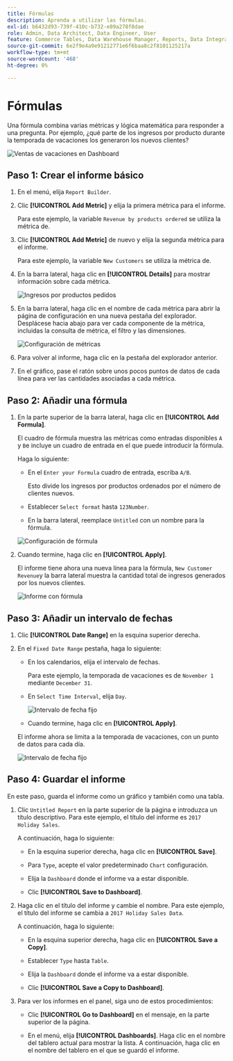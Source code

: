 ```yaml
---
title: Fórmulas
description: Aprenda a utilizar las fórmulas.
exl-id: b6432d93-739f-410c-b732-e09a278f8dae
role: Admin, Data Architect, Data Engineer, User
feature: Commerce Tables, Data Warehouse Manager, Reports, Data Integration
source-git-commit: 6e2f9e4a9e91212771e6f6baa8c2f8101125217a
workflow-type: tm+mt
source-wordcount: '468'
ht-degree: 0%

---
```


# Fórmulas

Una fórmula combina varias métricas y lógica matemática para responder a una pregunta. Por ejemplo, ¿qué parte de los ingresos por producto durante la temporada de vacaciones los generaron los nuevos clientes?

![Ventas de vacaciones en Dashboard](../../assets/magento-bi-report-builder-revenue-by-products-formula-report-holiday-sales-dashboard.png)

## Paso 1: Crear el informe básico

1. En el menú, elija `Report Builder`.

1. Clic **[!UICONTROL Add Metric]** y elija la primera métrica para el informe.

   Para este ejemplo, la variable `Revenue by products ordered` se utiliza la métrica de.

1. Clic **[!UICONTROL Add Metric]** de nuevo y elija la segunda métrica para el informe.

   Para este ejemplo, la variable `New Customers` se utiliza la métrica de.

1. En la barra lateral, haga clic en **[!UICONTROL Details]** para mostrar información sobre cada métrica.

   ![Ingresos por productos pedidos](../../assets/magento-bi-report-builder-revenue-by-products.png)

1. En la barra lateral, haga clic en el nombre de cada métrica para abrir la página de configuración en una nueva pestaña del explorador. Desplácese hacia abajo para ver cada componente de la métrica, incluidas la consulta de métrica, el filtro y las dimensiones.

   ![Configuración de métricas](../../assets/magento-bi-report-builder-revenue-by-products-metric-detail.png)

1. Para volver al informe, haga clic en la pestaña del explorador anterior.

1. En el gráfico, pase el ratón sobre unos pocos puntos de datos de cada línea para ver las cantidades asociadas a cada métrica.

## Paso 2: Añadir una fórmula

1. En la parte superior de la barra lateral, haga clic en **[!UICONTROL Add Formula]**.

   El cuadro de fórmula muestra las métricas como entradas disponibles `A` y `B`e incluye un cuadro de entrada en el que puede introducir la fórmula.

   Haga lo siguiente:

   * En el `Enter your Formula` cuadro de entrada, escriba `A/B`.

     Esto divide los ingresos por productos ordenados por el número de clientes nuevos.

   * Establecer `Select format` hasta `123Number`.

   * En la barra lateral, reemplace `Untitled` con un nombre para la fórmula.

   ![Configuración de fórmula](../../assets/magento-bi-report-builder-revenue-by-products-add-formula-detail.png)

1. Cuando termine, haga clic en **[!UICONTROL Apply]**.

   El informe tiene ahora una nueva línea para la fórmula, `New Customer Revenue`y la barra lateral muestra la cantidad total de ingresos generados por los nuevos clientes.

   ![Informe con fórmula](../../assets/magento-bi-report-builder-revenue-by-products-formula-report.png)

## Paso 3: Añadir un intervalo de fechas

1. Clic **[!UICONTROL Date Range]** en la esquina superior derecha.

1. En el `Fixed Date Range` pestaña, haga lo siguiente:

   * En los calendarios, elija el intervalo de fechas.

     Para este ejemplo, la temporada de vacaciones es de `November 1` mediante `December 31`.

   * En `Select Time Interval`, elija `Day`.

     ![Intervalo de fecha fijo](../../assets/magento-bi-report-builder-revenue-by-products-formula-report-fixed-date-range.png)

   * Cuando termine, haga clic en **[!UICONTROL Apply]**.

   El informe ahora se limita a la temporada de vacaciones, con un punto de datos para cada día.

   ![Intervalo de fecha fijo](../../assets/magento-bi-report-builder-revenue-by-products-formula-report-fixed-date-range-report.png)

## Paso 4: Guardar el informe

En este paso, guarda el informe como un gráfico y también como una tabla.

1. Clic `Untitled Report` en la parte superior de la página e introduzca un título descriptivo. Para este ejemplo, el título del informe es `2017 Holiday Sales`.

   A continuación, haga lo siguiente:

   * En la esquina superior derecha, haga clic en **[!UICONTROL Save]**.

   * Para `Type`, acepte el valor predeterminado `Chart` configuración.

   * Elija la `Dashboard` donde el informe va a estar disponible.

   * Clic **[!UICONTROL Save to Dashboard]**.

1. Haga clic en el título del informe y cambie el nombre. Para este ejemplo, el título del informe se cambia a `2017 Holiday Sales Data`.

   A continuación, haga lo siguiente:

   * En la esquina superior derecha, haga clic en **[!UICONTROL Save a Copy]**.

   * Establecer `Type` hasta `Table`.

   * Elija la `Dashboard` donde el informe va a estar disponible.

   * Clic **[!UICONTROL Save a Copy to Dashboard]**.

1. Para ver los informes en el panel, siga uno de estos procedimientos:

   * Clic **[!UICONTROL Go to Dashboard]** en el mensaje, en la parte superior de la página.

   * En el menú, elija **[!UICONTROL Dashboards]**. Haga clic en el nombre del tablero actual para mostrar la lista. A continuación, haga clic en el nombre del tablero en el que se guardó el informe.
